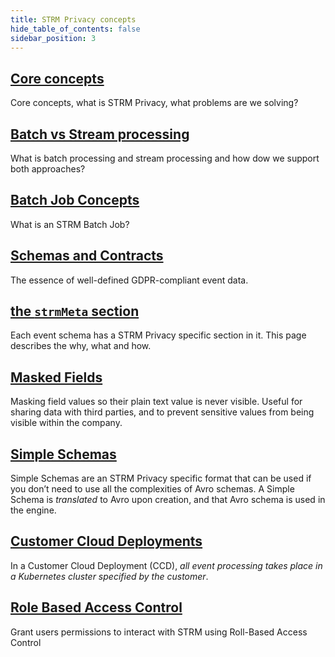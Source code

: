 ```yaml
---
title: STRM Privacy concepts
hide_table_of_contents: false
sidebar_position: 3
---
```



## [Core concepts](core-concepts.md)

Core concepts, what is STRM Privacy, what problems are we solving?

## [Batch vs Stream processing](batch-vs-streaming.md)

What is batch processing and stream processing and how dow we support
both approaches?

## [Batch Job Concepts](batch-jobs.md)

What is an STRM Batch Job?

## [Schemas and Contracts](schemas-and-contracts.md)

The essence of well-defined GDPR-compliant event data.

## [the `strmMeta` section](strm-meta.md)

Each event schema has a STRM Privacy specific section in it. This page
describes the why, what and how.

## [Masked Fields](masked-fields.md)

Masking field values so their plain text value is never visible. Useful
for sharing data with third parties, and to prevent sensitive values
from being visible within the company.

## [Simple Schemas](simple-schemas.md)

Simple Schemas are an STRM Privacy specific format that can be used if
you don’t need to use all the complexities of Avro schemas. A Simple
Schema is *translated* to Avro upon creation, and that Avro schema is
used in the engine.

## [Customer Cloud Deployments](ccd.md)
In a Customer Cloud Deployment (CCD), _all event processing takes place in a Kubernetes cluster specified by the
customer_.

## [Role Based Access Control](rbac.md)
Grant users permissions to interact with STRM using Roll-Based Access Control

